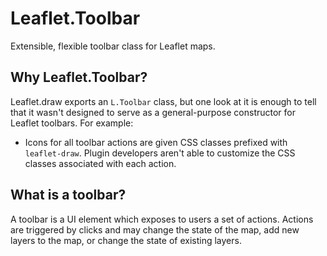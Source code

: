 Leaflet.Toolbar
===============

Extensible, flexible toolbar class for Leaflet maps.

Why Leaflet.Toolbar?
---------------

Leaflet.draw exports an `L.Toolbar` class, but one look at it is enough to tell that it wasn't designed to serve as a general-purpose constructor for Leaflet toolbars.  For example:
* Icons for all toolbar actions are given CSS classes prefixed with `leaflet-draw`.  Plugin developers aren't able to customize the CSS classes associated with each action.

What is a toolbar?
---------------

A toolbar is a UI element which exposes to users a set of actions.  Actions are triggered by clicks and may change the state of the map, add new layers to the map, or change the state of existing layers.



